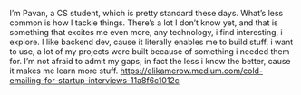 I’m Pavan, a CS student, which is pretty standard these days. What’s less common is how I tackle things. There’s a lot I don’t know yet, and that is something that excites me even more, any technology, i find interesting, i explore. I like backend dev, cause it literally enables me to build stuff, i want to use, a lot of my projects were built because of something i needed them for. I’m not afraid to admit my gaps; in fact the less i know the better, cause it makes me learn more stuff.
https://elikamerow.medium.com/cold-emailing-for-startup-interviews-11a8f6c1012c